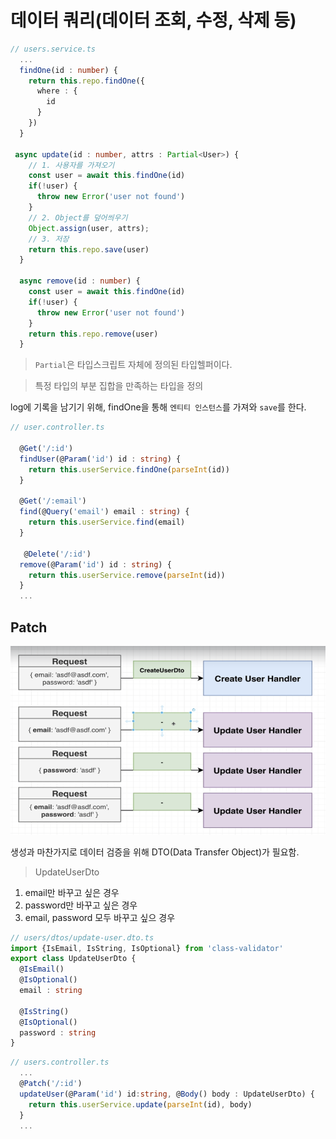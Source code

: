 # 데이터 쿼리(데이터 조회, 수정, 삭제 등)

```typescript
// users.service.ts
  ...
  findOne(id : number) {
    return this.repo.findOne({
      where : {
        id
      }
    })
  }

 async update(id : number, attrs : Partial<User>) {
    // 1. 사용자를 가져오기
    const user = await this.findOne(id)
    if(!user) {
      throw new Error('user not found')
    }
    // 2. Object를 덮어씌우기
    Object.assign(user, attrs);
    // 3. 저장
    return this.repo.save(user)
  }

  async remove(id : number) {
    const user = await this.findOne(id)
    if(!user) {
      throw new Error('user not found')
    }
    return this.repo.remove(user)
  }


```

> `Partial`은 타입스크립트 자체에 정의된 타입헬퍼이다.

> 특정 타입의 부분 집합을 만족하는 타입을 정의

log에 기록을 남기기 위해,  findOne을 통해 `엔티티 인스턴스`를 가져와 `save`를 한다.


```typescript
// user.controller.ts

  @Get('/:id')
  findUser(@Param('id') id : string) {
    return this.userService.findOne(parseInt(id))
  }

  @Get('/:email')
  find(@Query('email') email : string) {
    return this.userService.find(email)
  }

   @Delete('/:id')
  remove(@Param('id') id : string) {
    return this.userService.remove(parseInt(id))
  }
  ...
```

## Patch

![](./src/patch_dto.png)

생성과 마찬가지로 데이터 검증을 위해 DTO(Data Transfer Object)가 필요함.

> UpdateUserDto

1. email만 바꾸고 싶은 경우
2. password만 바꾸고 싶은 경우
3. email, password 모두 바꾸고 싶으 경우

```typescript
// users/dtos/update-user.dto.ts
import {IsEmail, IsString, IsOptional} from 'class-validator'
export class UpdateUserDto {
  @IsEmail()
  @IsOptional()
  email : string

  @IsString()
  @IsOptional()
  password : string
}
```

```typescript
// users.controller.ts
  ...
  @Patch('/:id')
  updateUser(@Param('id') id:string, @Body() body : UpdateUserDto) {
    return this.userService.update(parseInt(id), body)
  }
  ...
```